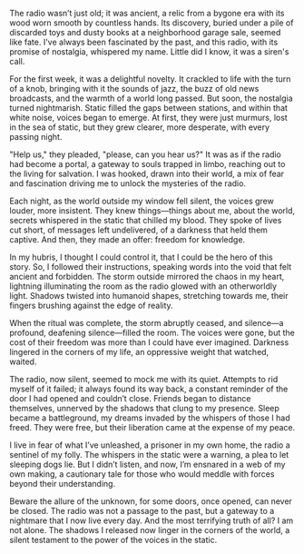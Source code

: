 The radio wasn’t just old; it was ancient, a relic from a bygone era with its wood worn smooth by countless hands. Its discovery, buried under a pile of discarded toys and dusty books at a neighborhood garage sale, seemed like fate. I've always been fascinated by the past, and this radio, with its promise of nostalgia, whispered my name. Little did I know, it was a siren's call.  
  
For the first week, it was a delightful novelty. It crackled to life with the turn of a knob, bringing with it the sounds of jazz, the buzz of old news broadcasts, and the warmth of a world long passed. But soon, the nostalgia turned nightmarish. Static filled the gaps between stations, and within that white noise, voices began to emerge. At first, they were just murmurs, lost in the sea of static, but they grew clearer, more desperate, with every passing night.  
  
"Help us," they pleaded, "please, can you hear us?" It was as if the radio had become a portal, a gateway to souls trapped in limbo, reaching out to the living for salvation. I was hooked, drawn into their world, a mix of fear and fascination driving me to unlock the mysteries of the radio.  
  
Each night, as the world outside my window fell silent, the voices grew louder, more insistent. They knew things—things about me, about the world, secrets whispered in the static that chilled my blood. They spoke of lives cut short, of messages left undelivered, of a darkness that held them captive. And then, they made an offer: freedom for knowledge.   
  
In my hubris, I thought I could control it, that I could be the hero of this story. So, I followed their instructions, speaking words into the void that felt ancient and forbidden. The storm outside mirrored the chaos in my heart, lightning illuminating the room as the radio glowed with an otherworldly light. Shadows twisted into humanoid shapes, stretching towards me, their fingers brushing against the edge of reality.  
  
When the ritual was complete, the storm abruptly ceased, and silence—a profound, deafening silence—filled the room. The voices were gone, but the cost of their freedom was more than I could have ever imagined. Darkness lingered in the corners of my life, an oppressive weight that watched, waited.  
  
The radio, now silent, seemed to mock me with its quiet. Attempts to rid myself of it failed; it always found its way back, a constant reminder of the door I had opened and couldn’t close. Friends began to distance themselves, unnerved by the shadows that clung to my presence. Sleep became a battleground, my dreams invaded by the whispers of those I had freed. They were free, but their liberation came at the expense of my peace.  
  
I live in fear of what I’ve unleashed, a prisoner in my own home, the radio a sentinel of my folly. The whispers in the static were a warning, a plea to let sleeping dogs lie. But I didn’t listen, and now, I’m ensnared in a web of my own making, a cautionary tale for those who would meddle with forces beyond their understanding.  
  
Beware the allure of the unknown, for some doors, once opened, can never be closed. The radio was not a passage to the past, but a gateway to a nightmare that I now live every day. And the most terrifying truth of all? I am not alone. The shadows I released now linger in the corners of the world, a silent testament to the power of the voices in the static.